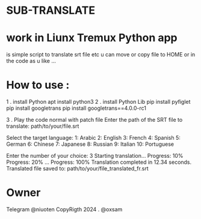 # SUB-TRANSLATE
# work in Liunx Tremux Python app 
is simple script to translate srt file etc  u can move or copy file to HOME or in the code as u like ...  
# How to use : 

1 . install Python 
apt install python3 
2 .  install Python Lib 
pip install pyfiglet 
pip install googletrans 
pip install googletrans==4.0.0-rc1

3 . Play the code normal with patch file 
Enter the path of the SRT file to translate: path/to/your/file.srt

Select the target language:
1: Arabic
2: English
3: French
4: Spanish
5: German
6: Chinese
7: Japanese
8: Russian
9: Italian
10: Portuguese

Enter the number of your choice: 3
Starting translation...
Progress: 10%
Progress: 20%
...
Progress: 100%
Translation completed in 12.34 seconds.
Translated file saved to: path/to/your/file_translated_fr.srt

# Owner 

Telegram @niuoten CopyRigth 2024 . @oxsam 

